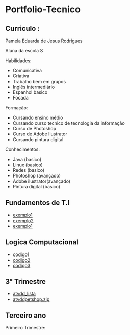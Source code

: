 # Portfolio-Tecnico

## Curriculo :
 Pamela Eduarda de Jesus Rodrigues

 Aluna da escola S

Habilidades:

* Comunicativa
* Criativa
* Trabalho bem em grupos
* Inglês intermediário
* Espanhol basico
* Focada

Formação:

* Cursando ensino médio
* Cursando curso tecnico de tecnologia da informação
* Curso de Photoshop
* Curso de Adobe Ilustrator
* Cursando pintura digital

Conhecimentos:

* Java (basico)
* Linux (basico)
* Redes (basico)
* Photoshop (avançado)
* Adobe ilustrator(avançado)
* Pintura digital (basico)

## Fundamentos de T.I

* [exemplo1](FundamentosTI/exemplo1)
* [exemplo2](FundamentosTI/exemplo2)
* [exemplo1](FundamentosTI/exemplo3)

## Logica Computacional

* [codigo1](LogicaComputacional/codigo1)
* [codigo2](LogicaComputacional/codigo2)
* [codigo3](LogicaComputacional/codigo3)

## 3° Trimestre

* [atvdd_lista](LogicaComputacional/atvdd_lista)
* [atvddpetshop.zip](LogicaComputacional/atvddpetshop.zip)

## Terceiro ano

Primeiro Trimestre:
